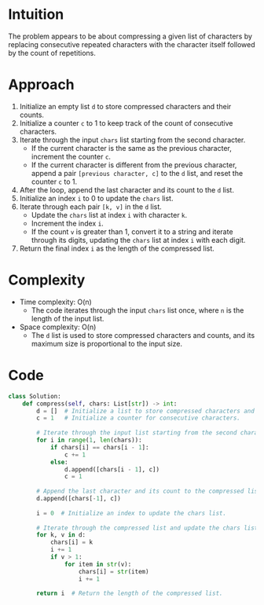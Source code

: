 # Intuition
The problem appears to be about compressing a given list of characters by replacing consecutive repeated characters with the character itself followed by the count of repetitions.

# Approach
1. Initialize an empty list `d` to store compressed characters and their counts.
2. Initialize a counter `c` to 1 to keep track of the count of consecutive characters.
3. Iterate through the input `chars` list starting from the second character.
   - If the current character is the same as the previous character, increment the counter `c`.
   - If the current character is different from the previous character, append a pair `[previous character, c]` to the `d` list, and reset the counter `c` to 1.
4. After the loop, append the last character and its count to the `d` list.
5. Initialize an index `i` to 0 to update the `chars` list.
6. Iterate through each pair `[k, v]` in the `d` list.
   - Update the `chars` list at index `i` with character `k`.
   - Increment the index `i`.
   - If the count `v` is greater than 1, convert it to a string and iterate through its digits, updating the `chars` list at index `i` with each digit.
7. Return the final index `i` as the length of the compressed list.

# Complexity
- Time complexity: O(n)
  - The code iterates through the input `chars` list once, where `n` is the length of the input list.
- Space complexity: O(n)
  - The `d` list is used to store compressed characters and counts, and its maximum size is proportional to the input size.

# Code
```python
class Solution:
    def compress(self, chars: List[str]) -> int:
        d = []  # Initialize a list to store compressed characters and counts.
        c = 1   # Initialize a counter for consecutive characters.
        
        # Iterate through the input list starting from the second character.
        for i in range(1, len(chars)):
            if chars[i] == chars[i - 1]:
                c += 1
            else:
                d.append([chars[i - 1], c])
                c = 1
        
        # Append the last character and its count to the compressed list.
        d.append([chars[-1], c]) 
        
        i = 0  # Initialize an index to update the chars list.
        
        # Iterate through the compressed list and update the chars list.
        for k, v in d:
            chars[i] = k
            i += 1
            if v > 1:
                for item in str(v):
                    chars[i] = str(item)
                    i += 1
        
        return i  # Return the length of the compressed list.
